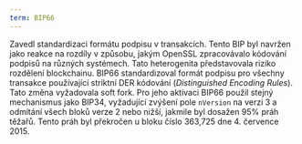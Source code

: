 ```yaml
---
term: BIP66
---
```


Zavedl standardizaci formátu podpisu v transakcích. Tento BIP byl navržen jako reakce na rozdíly v způsobu, jakým OpenSSL zpracovávalo kódování podpisů na různých systémech. Tato heterogenita představovala riziko rozdělení blockchainu. BIP66 standardizoval formát podpisu pro všechny transakce používající striktní DER kódování (*Distinguished Encoding Rules*). Tato změna vyžadovala soft fork. Pro jeho aktivaci BIP66 použil stejný mechanismus jako BIP34, vyžadující zvýšení pole `nVersion` na verzi 3 a odmítání všech bloků verze 2 nebo nižší, jakmile byl dosažen 95% práh těžařů. Tento práh byl překročen u bloku číslo 363,725 dne 4. července 2015.